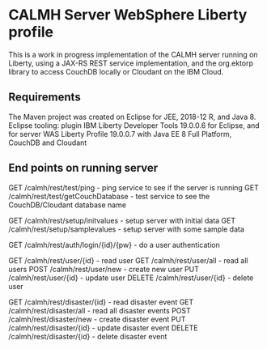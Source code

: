 # CALMH Server WebSphere Liberty profile
This is a work in progress implementation of the CALMH server running on Liberty, using a JAX-RS REST service implementation, and the org.ektorp library to access CouchDB locally or Cloudant on the IBM Cloud.

## Requirements
The Maven project was created on Eclipse for JEE, 2018-12 R, and Java 8.
Eclipse tooling: plugin IBM Liberty Developer Tools 19.0.0.6 for Eclipse, and for server WAS Liberty Profile 19.0.0.7 with Java EE 8 Full Platform, CouchDB and Cloudant

## End points on running server
GET /calmh/rest/test/ping - ping service to see if the server is running
GET /calmh/rest/test/getCouchDatabase - test service to see the CouchDB/Cloudant database name

GET /calmh/rest/setup/initvalues - setup server with initial data
GET /calmh/rest/setup/samplevalues - setup server with some sample data

GET /calmh/rest/auth/login/{id}/{pw} - do a user authentication

GET /calmh/rest/user/{id} - read user
GET /calmh/rest/user/all - read all users
POST /calmh/rest/user/new - create new user
PUT /calmh/rest/user/{id} - update user
DELETE /calmh/rest/user/{id} - delete user

GET /calmh/rest/disaster/{id} - read disaster event
GET /calmh/rest/disaster/all - read all disaster events
POST /calmh/rest/disaster/new - create disaster event
PUT /calmh/rest/disaster/{id} - update disaster event
DELETE /calmh/rest/disaster/{id} - delete disaster event

